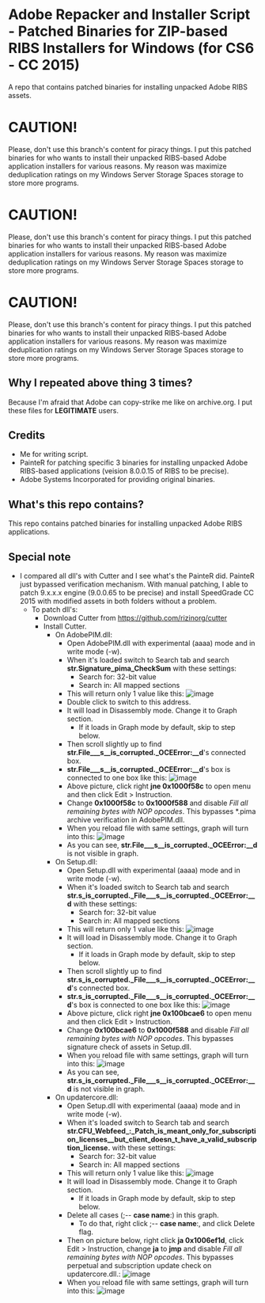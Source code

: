# Adobe Repacker and Installer Script - Patched Binaries for ZIP-based RIBS Installers for Windows (for CS6 - CC 2015)
A repo that contains patched binaries for installing unpacked Adobe RIBS assets.

# CAUTION!
Please, don't use this branch's content for piracy things. I put this patched binaries for who wants to install their unpacked RIBS-based Adobe application installers for various reasons. My reason was maximize deduplication ratings on my Windows Server Storage Spaces storage to store more programs.

# CAUTION!
Please, don't use this branch's content for piracy things. I put this patched binaries for who wants to install their unpacked RIBS-based Adobe application installers for various reasons. My reason was maximize deduplication ratings on my Windows Server Storage Spaces storage to store more programs.

# CAUTION!
Please, don't use this branch's content for piracy things. I put this patched binaries for who wants to install their unpacked RIBS-based Adobe application installers for various reasons. My reason was maximize deduplication ratings on my Windows Server Storage Spaces storage to store more programs.

## Why I repeated above thing 3 times?
Because I'm afraid that Adobe can copy-strike me like on archive.org. I put these files for **LEGITIMATE** users.

## Credits
- Me for writing script.
- PainteR for patching specific 3 binaries for installing unpacked Adobe RIBS-based applications (veision 8.0.0.15 of RIBS to be precise).
- Adobe Systems Incorporated for providing original binaries.

## What's this repo contains?
This repo contains patched binaries for installing unpacked Adobe RIBS applications.

## Special note
- I compared all dll's with Cutter and I see what's the PainteR did. PainteR just bypassed verification mechanism. With manual patching, I able to patch 9.x.x.x engine (9.0.0.65 to be precise) and install SpeedGrade CC 2015 with modified assets in both folders without a problem.
  - To patch dll's:
    - Download Cutter from https://github.com/rizinorg/cutter
    - Install Cutter.
      - On AdobePIM.dll:
        - Open AdobePIM.dll with experimental (aaaa) mode and in write mode (-w).
        - When it's loaded switch to Search tab and search **str.Signature_pima_CheckSum** with these settings:
          - Search for: 32-bit value
          - Search in: All mapped sections
        - This will return only 1 value like this:
          ![image](https://github.com/osmankovan123/AdobeRepackerAndInstallerScript/assets/44976117/da6c02ae-7bef-45d1-8513-0542f8066175)
        - Double click to switch to this address.
        - It will load in Disassembly mode. Change it to Graph section.
          - If it loads in Graph mode by default, skip to step below.
        - Then scroll slightly up to find **str.File___s__is_corrupted._OCEError:__d**'s connected box.
        - **str.File___s__is_corrupted._OCEError:__d**'s box is connected to one box like this:
          ![image](https://github.com/osmankovan123/AdobeRepackerAndInstallerScript/assets/44976117/19eb7cf7-6b08-4de5-8919-ad0722fa4e2c)
        - Above picture, click right **jne 0x1000f58c** to open menu and then click Edit > Instruction.
        - Change **0x1000f58c** to **0x1000f588** and disable *Fill all remaining bytes with NOP opcodes*. This bypasses *.pima archive verification in AdobePIM.dll.
        - When you reload file with same settings, graph will turn into this:
          ![image](https://github.com/osmankovan123/AdobeRepackerAndInstallerScript/assets/44976117/074fd6d7-8367-4dc3-8f8f-534f813c1a2b)
        - As you can see, **str.File___s__is_corrupted._OCEError:__d** is not visible in graph.
      - On Setup.dll:
        - Open Setup.dll with experimental (aaaa) mode and in write mode (-w).
        - When it's loaded switch to Search tab and search **str.s_is_corrupted._File___s__is_corrupted._OCEError:__d** with these settings:
          - Search for: 32-bit value
          - Search in: All mapped sections
        - This will return only 1 value like this:
          ![image](https://github.com/osmankovan123/AdobeRepackerAndInstallerScript/assets/44976117/fca8448f-bd55-4c03-bfd9-5f7f0030337e)
        - It will load in Disassembly mode. Change it to Graph section.
          - If it loads in Graph mode by default, skip to step below.
        - Then scroll slightly up to find **str.s_is_corrupted._File___s__is_corrupted._OCEError:__d**'s connected box.
        - **str.s_is_corrupted._File___s__is_corrupted._OCEError:__d**'s box is connected to one box like this:
          ![image](https://github.com/osmankovan123/AdobeRepackerAndInstallerScript/assets/44976117/4da12adf-072e-498a-a579-efd64380cf55)
        - Above picture, click right **jne 0x100bcae6** to open menu and then click Edit > Instruction.
        - Change **0x100bcae6** to **0x1000f588** and disable *Fill all remaining bytes with NOP opcodes*. This bypasses signature check of assets in Setup.dll.
        - When you reload file with same settings, graph will turn into this:
          ![image](https://github.com/osmankovan123/AdobeRepackerAndInstallerScript/assets/44976117/b4ffefe1-24cb-458d-a630-b593e5458d7a)
        - As you can see, **str.s_is_corrupted._File___s__is_corrupted._OCEError:__d** is not visible in graph.
      - On updatercore.dll:
        - Open Setup.dll with experimental (aaaa) mode and in write mode (-w).
        - When it's loaded switch to Search tab and search **str.CFU_Webfeed_:_Patch_is_meant_only_for_subscription_licenses__but_client_doesn_t_have_a_valid_subscription_license.** with these settings:
          - Search for: 32-bit value
          - Search in: All mapped sections
        - This will return only 1 value like this:
          ![image](https://github.com/osmankovan123/AdobeRepackerAndInstallerScript/assets/44976117/74bfaa30-c957-4cee-89ea-e4d48617b199)
        - It will load in Disassembly mode. Change it to Graph section.
          - If it loads in Graph mode by default, skip to step below.
        - Delete all cases (;-- **case name**:) in this graph.
          - To do that, right click ;-- **case name**:, and click Delete flag.
        - Then on picture below, right click **ja 0x1006ef1d**, click Edit > Instruction, change **ja** to **jmp** and disable *Fill all remaining bytes with NOP opcodes*. This bypasses perpetual and subscription update check on updatercore.dll.:
          ![image](https://github.com/osmankovan123/AdobeRepackerAndInstallerScript/assets/44976117/e7314bf4-7ab7-48ec-a7e0-24ccd5d62f8c)
        - When you reload file with same settings, graph will turn into this:
          ![image](https://github.com/osmankovan123/AdobeRepackerAndInstallerScript/assets/44976117/465ea6e5-c3b7-440e-9f78-fb23b986a7c6)
